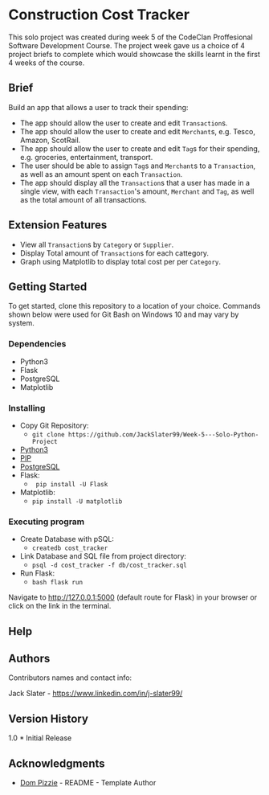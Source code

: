 # Construction Cost Tracker

This solo project was created during week 5 of the CodeClan Proffesional Software Development Course. The project week gave us a choice of 4 project briefs to complete which would showcase the skills learnt in the first 4 weeks of the course.

## Brief

Build an app that allows a user to track their spending:
- The app should allow the user to create and edit `Transaction`s.
- The app should allow the user to create and edit `Merchant`s, e.g. Tesco, Amazon, ScotRail.
- The app should allow the user to create and edit `Tag`s for their spending, e.g. groceries, entertainment, transport.
- The user should be able to assign `Tag`s and `Merchant`s to a `Transaction`, as well as an amount spent on each `Transaction`.
- The app should display all the `Transaction`s that a user has made in a single view, with each `Transaction`'s amount, `Merchant` and `Tag`, as well as the total amount of all transactions.

## Extension Features
- View all `Transaction`s by `Category` or `Supplier`.
- Display Total amount of `Transaction`s for each cattegory.
- Graph using Matplotlib to display total cost per per `Category`.


## Getting Started

To get started, clone this repository to a location of your choice. Commands shown below were used for Git Bash on Windows 10 and may vary by system.

### Dependencies

* Python3
* Flask
* PostgreSQL
* Matplotlib

### Installing

* Copy Git Repository: 
   -  ``` git clone https://github.com/JackSlater99/Week-5---Solo-Python-Project ```
* [Python3](python.org/downloads/)
* [PIP](https://pip.pypa.io/en/stable/installation/)
* [PostgreSQL](https://www.postgresql.org/download/)
* Flask: 
   - ``` pip install -U Flask```
* Matplotlib: 
   - ``` pip install -U matplotlib ```

### Executing program

* Create Database with pSQL:
   - ``` createdb cost_tracker ```
* Link Database and SQL file from project directory:
   - ``` psql -d cost_tracker -f db/cost_tracker.sql ```
* Run Flask:
   - ``` bash flask run ```

Navigate to http://127.0.0.1:5000 (default route for Flask) in your browser or click on the link in the terminal.

## Help

## Authors

Contributors names and contact info:

Jack Slater - https://www.linkedin.com/in/j-slater99/

## Version History

1.0
    * Initial Release
    
## Acknowledgments

* [Dom Pizzie](https://gist.github.com/DomPizzie) - README - Template Author

